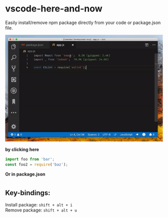 # vscode-here-and-now
Easily install/remove npm package directly from your code or package.json file.

![feature](vscode-here-and-now.gif)

**by clicking here**
```javascript
import foo from 'bar';
const foo2 = require('baz');
```
**Or in package.json**
#
## Key-bindings:
Install package: `shift + alt + i`\
Remove package: `shift + alt + u`
